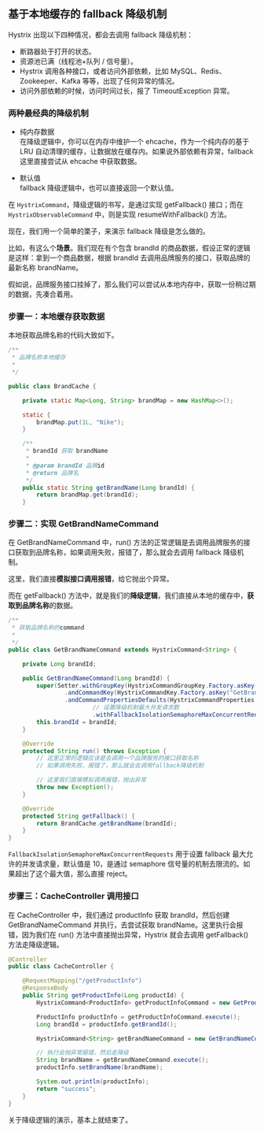 ## 基于本地缓存的 fallback 降级机制

Hystrix 出现以下四种情况，都会去调用 fallback 降级机制：

- 断路器处于打开的状态。
- 资源池已满（线程池+队列 / 信号量）。
- Hystrix 调用各种接口，或者访问外部依赖，比如 MySQL、Redis、Zookeeper、Kafka 等等，出现了任何异常的情况。
- 访问外部依赖的时候，访问时间过长，报了 TimeoutException 异常。

### 两种最经典的降级机制

- 纯内存数据<br>
  在降级逻辑中，你可以在内存中维护一个 ehcache，作为一个纯内存的基于 LRU 自动清理的缓存，让数据放在缓存内。如果说外部依赖有异常，fallback 这里直接尝试从 ehcache 中获取数据。

- 默认值<br>
  fallback 降级逻辑中，也可以直接返回一个默认值。

在 `HystrixCommand`，降级逻辑的书写，是通过实现 getFallback() 接口；而在 `HystrixObservableCommand` 中，则是实现 resumeWithFallback() 方法。

现在，我们用一个简单的栗子，来演示 fallback 降级是怎么做的。

比如，有这么个**场景**。我们现在有个包含 brandId 的商品数据，假设正常的逻辑是这样：拿到一个商品数据，根据 brandId 去调用品牌服务的接口，获取品牌的最新名称 brandName。

假如说，品牌服务接口挂掉了，那么我们可以尝试从本地内存中，获取一份稍过期的数据，先凑合着用。

### 步骤一：本地缓存获取数据

本地获取品牌名称的代码大致如下。

```java
/**
 * 品牌名称本地缓存
 *
 */

public class BrandCache {

    private static Map<Long, String> brandMap = new HashMap<>();

    static {
        brandMap.put(1L, "Nike");
    }

    /**
     * brandId 获取 brandName
     *
     * @param brandId 品牌id
     * @return 品牌名
     */
    public static String getBrandName(Long brandId) {
        return brandMap.get(brandId);
    }
```

### 步骤二：实现 GetBrandNameCommand

在 GetBrandNameCommand 中，run() 方法的正常逻辑是去调用品牌服务的接口获取到品牌名称，如果调用失败，报错了，那么就会去调用 fallback 降级机制。

这里，我们直接**模拟接口调用报错**，给它抛出个异常。

而在 getFallback() 方法中，就是我们的**降级逻辑**，我们直接从本地的缓存中，**获取到品牌名称**的数据。

```java
/**
 * 获取品牌名称的command
 *
 */
public class GetBrandNameCommand extends HystrixCommand<String> {

    private Long brandId;

    public GetBrandNameCommand(Long brandId) {
        super(Setter.withGroupKey(HystrixCommandGroupKey.Factory.asKey("BrandService"))
                .andCommandKey(HystrixCommandKey.Factory.asKey("GetBrandNameCommand"))
                .andCommandPropertiesDefaults(HystrixCommandProperties.Setter()
                        // 设置降级机制最大并发请求数
                        .withFallbackIsolationSemaphoreMaxConcurrentRequests(15)));
        this.brandId = brandId;
    }

    @Override
    protected String run() throws Exception {
        // 这里正常的逻辑应该是去调用一个品牌服务的接口获取名称
        // 如果调用失败，报错了，那么就会去调用fallback降级机制

        // 这里我们直接模拟调用报错，抛出异常
        throw new Exception();
    }

    @Override
    protected String getFallback() {
        return BrandCache.getBrandName(brandId);
    }
}
```

`FallbackIsolationSemaphoreMaxConcurrentRequests` 用于设置 fallback 最大允许的并发请求量，默认值是 10，是通过 semaphore 信号量的机制去限流的。如果超出了这个最大值，那么直接 reject。

### 步骤三：CacheController 调用接口

在 CacheController 中，我们通过 productInfo 获取 brandId，然后创建 GetBrandNameCommand 并执行，去尝试获取 brandName。这里执行会报错，因为我们在 run() 方法中直接抛出异常，Hystrix 就会去调用 getFallback() 方法走降级逻辑。

```java
@Controller
public class CacheController {

    @RequestMapping("/getProductInfo")
    @ResponseBody
    public String getProductInfo(Long productId) {
        HystrixCommand<ProductInfo> getProductInfoCommand = new GetProductInfoCommand(productId);

        ProductInfo productInfo = getProductInfoCommand.execute();
        Long brandId = productInfo.getBrandId();

        HystrixCommand<String> getBrandNameCommand = new GetBrandNameCommand(brandId);

        // 执行会抛异常报错，然后走降级
        String brandName = getBrandNameCommand.execute();
        productInfo.setBrandName(brandName);

        System.out.println(productInfo);
        return "success";
    }
}
```

关于降级逻辑的演示，基本上就结束了。
